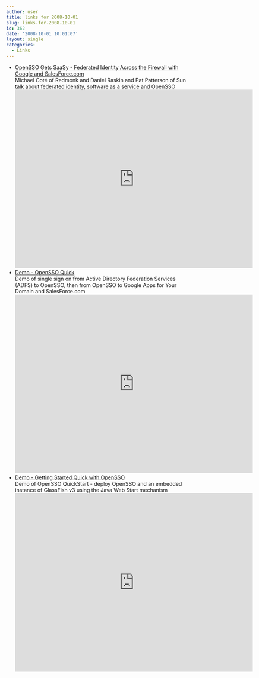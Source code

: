 ```yaml
---
author: user
title: links for 2008-10-01
slug: links-for-2008-10-01
id: 362
date: '2008-10-01 10:01:07'
layout: single
categories:
  - Links
---
```


*   [OpenSSO Gets SaaSy - Federated Identity Across the Firewall with Google and SalesForce.com](https://archive.org/details/Redmonk-OpenSSOGetsSaaSyFederatedIdentityAcrossTheFirewallWith623-3)  
    Michael Coté of Redmonk and Daniel Raskin and Pat Patterson of Sun talk about federated identity, software as a service and OpenSSO  
    <iframe src="https://archive.org/embed/Redmonk-OpenSSOGetsSaaSyFederatedIdentityAcrossTheFirewallWith623-3" width="640" height="480" frameborder="0" webkitallowfullscreen="true" mozallowfullscreen="true" allowfullscreen></iframe>
*   [Demo - OpenSSO Quick](https://archive.org/details/Redmonk-DemoOpenSSOGetsSaaSyFederatedIdentityAcrossTheFirewall360)  
    Demo of single sign on from Active Directory Federation Services (ADFS) to OpenSSO, then from OpenSSO to Google Apps for Your Domain and SalesForce.com  
    <iframe src="https://archive.org/embed/Redmonk-DemoOpenSSOGetsSaaSyFederatedIdentityAcrossTheFirewall360" width="640" height="480" frameborder="0" webkitallowfullscreen="true" mozallowfullscreen="true" allowfullscreen></iframe>
*   [Demo - Getting Started Quick with OpenSSO](https://archive.org/details/Redmonk-DemoGettingStartedQuickWithOpenSSO290)  
    Demo of OpenSSO QuickStart - deploy OpenSSO and an embedded instance of GlassFish v3 using the Java Web Start mechanism  
    <iframe src="https://archive.org/embed/Redmonk-DemoGettingStartedQuickWithOpenSSO290" width="640" height="480" frameborder="0" webkitallowfullscreen="true" mozallowfullscreen="true" allowfullscreen></iframe>
